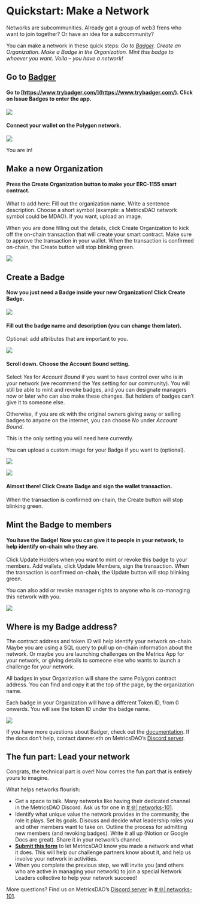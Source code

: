 # Quickstart: Make a Network

Networks are subcommunities. Already got a group of web3 frens who want to join together? Or have an idea for a subcommunity?&#x20;

You can make a network in these quick steps: _Go to_ [_Badger_](https://www.trybadger.com/)_. Create an Organization. Make a Badge in the Organization. Mint this badge to whoever you want. Voila – you have a network!_&#x20;

## Go to [Badger](https://www.trybadger.com/)&#x20;

#### Go to [https://www.trybadger.com/](https://www.trybadger.com/). Click on Issue Badges to enter the app.

![](https://lh3.googleusercontent.com/kuyjBj4U3xOMjoBBXfb2ZQGqiVzZiHDg9I-gsScj9mKdn55q-5P2TsycQm2wXLCG1KlL-1QhcShduFwZaZXhEOpPbfIGNCeMw8HIX09iJtfzuBMwp2U7nym3kWTeldJpwW4eC4m\_oO3-eLU3mLrTN\_M)

#### Connect your wallet on the Polygon network.

![](https://lh5.googleusercontent.com/RscDA3N\_mIh5l18uBQdw7qWnrB6D8Kx3LAX0mBwQ2gTge9hKUAlo5QsDg7b1vivX5tjvjEqWFdFL4PdKH51e7XWuww1YhVPGXljPsn8puD1vjfnuBJVrcMCcB5wazRXjcfK\_Hfn-YCaV6VKi91ICP\_I)

You are in!&#x20;

## Make a new Organization

#### Press the Create Organization button to make your ERC-1155 smart contract.

What to add here: Fill out the organization name. Write a sentence description. Choose a short symbol (example: a MetricsDAO network symbol could be MDAO). If you want, upload an image.&#x20;

When you are done filling out the details, click Create Organization to kick off the on-chain transaction that will create your smart contract. Make sure to approve the transaction in your wallet. When the transaction is confirmed on-chain, the Create button will stop blinking green.

![](https://lh6.googleusercontent.com/-E23kIvk4131K4g5RB\_t7ee8kxAHi4YIY9XX0SLe5EJkNvZxX0h2NqxPnny7HBphYC9imS4\_OrHVBGJA3d8BYnfv\_bc1\_VG\_KXDkN40hgSYkowxL282ss-8TQ2\_m56l1Nup6Db\_M6MM\_jEkBOnls4aQ)

## Create a Badge

#### Now you just need a Badge inside your new Organization! Click Create Badge.

![](https://lh5.googleusercontent.com/jSvYu2QNNYU4paqq\_l-AV\_uOHWZOHb7rNyVcpjIAvQOsDetRLG9EycjF3FJug7oJgaXgXFJA77bMnDEGn\_WrYgnv2YxRfPg7VtJ7wx2KRv1OZjrbLJVfkibvNohPwkushodo12IlcEaNZJOQ6vsUg68)

#### Fill out the badge name and description (you can change them later).&#x20;

Optional: add attributes that are important to you.

![](https://lh3.googleusercontent.com/jbWjCGy0Ic0nF5O\_r2oVkRgEibd6kQDIS5eL5SlAmOmeVI7hTjZ7GgQwi0uj16hKvf5LcoxJYS3a5IGR0SUjntrmTY7fYj-QrmqdC\_FlVXyoLOc0nez7I3GXNrX0RVHp6psML0IyiAwzIaIlZb-LMjE)

#### Scroll down. Choose the Account Bound setting.&#x20;

Select _Yes_ for _Account Bound_ if you want to have control over who is in your network (we recommend the _Yes_ setting for our community). You will still be able to mint and revoke badges, and you can designate managers now or later who can also make these changes. But holders of badges can’t give it to someone else.

Otherwise, if you are ok with the original owners giving away or selling badges to anyone on the internet, you can choose _No_ under _Account Bound_.&#x20;

This is the only setting you will need here currently.&#x20;

You can upload a custom image for your Badge if you want to (optional).&#x20;

![](https://lh3.googleusercontent.com/CfPS1tPftnVzlPA-N3y38qZYAg8lzw1WZyd4B63RI92RM5RihAACNDvRULH2qpGa0d6n2Lj4epGRihSVJ7VPI2DvJxsggJ7gaykJiua2oNf4oO1oqhjIfrZL3UH3u13fq2wy8W3lEu4FhKuzTvNUmFE)

![](https://lh6.googleusercontent.com/VH\_Pk4lM8saVvE5XSSuhpqF\_2o757HeNrGsJLcyd2lf9Ewqcxq5yAYyePzu63d3pIs0NmyKIKXDWCdSNmUDazr\_SL319pTas46OZEQI1nH7rcYPj\_wb1Vlw0vgo11IMtX\_nwuqcE5mf4egUgR3aezuY)

#### Almost there! Click Create Badge and sign the wallet transaction.&#x20;

When the transaction is confirmed on-chain, the Create button will stop blinking green.

## Mint the Badge to members

#### You have the Badge! Now you can give it to people in your network, to help identify on-chain who they are.&#x20;

Click Update Holders when you want to mint or revoke this badge to your members. Add wallets, click Update Members, sign the transaction. When the transaction is confirmed on-chain, the Update button will stop blinking green.

You can also add or revoke manager rights to anyone who is co-managing this network with you.

![](https://lh3.googleusercontent.com/yn--QnDpG9tzk\_UmIa55Ikyon1oqp3gsvYkClROTSGdLOG6wOzvy0f-N4Me9NLCVFTg5A892eB0ZvY4tuacbDjaedDepKx0VOChjTkFnJs2GtDHlnyBRxg27rtdTzCzsQuKHrSYmd-4RjMC8AgFJ99o)

## Where is my Badge address?

The contract address and token ID will help identify your network on-chain. Maybe you are using a SQL query to pull up on-chain information about the network. Or maybe you are launching challenges on the Metrics App for your network, or giving details to someone else who wants to launch a challenge for your network.

All badges in your Organization will share the same Polygon contract address. You can find and copy it at the top of the page, by the organization name.&#x20;

Each badge in your Organization will have a different Token ID, from 0 onwards. You will see the token ID under the badge name.

![](https://lh6.googleusercontent.com/MRZ8SFyyjjeGkMSTBditpiWio4ISyqAWXcPxOWw74hgndVuT8sTBbKZXK4-VYaJyLlLWP412HrTuGLGi-noolEe5wMRIm4N8MlprtODizMCVb7iVl4N2ltbfTF6UZ3De0YmAAgFYeLI4lfurIoZn7Ss)

If you have more questions about Badger, check out the [documentation](https://docs.trybadger.com/). If the docs don’t help, contact danner.eth on MetricsDAO’s [Discord server](https://discord.com/invite/p3GMjK2zAr).

## The fun part: Lead your network

Congrats, the technical part is over! Now comes the fun part that is entirely yours to imagine. &#x20;

What helps networks flourish:&#x20;

* Get a space to talk. Many networks like having their dedicated channel in the MetricsDAO Discord. Ask us for one in [# 🌐│networks-101](https://discord.com/channels/902943676685230100/1098664182586560662).&#x20;
* Identify what unique value the network provides in the community, the role it plays. Set its goals. Discuss and decide what leadership roles you and other members want to take on. Outline the process for admitting new members (and revoking badges). Write it all up (Notion or Google Docs are great). Share it in your network’s channel.
* [**Submit this form**](https://docs.google.com/forms/d/e/1FAIpQLSdQs9EYL660Fwq9vxDe2eC1lyO6v\_rZkSbSPllwit6e4O447A/viewform) to let MetricsDAO know you made a network and what it does. This will help our challenge partners know about it, and help us involve your network in activities.
* When you complete the previous step, we will invite you (and others who are active in managing your network) to join a special Network Leaders collective to help your network succeed!

More questions? Find us on MetricsDAO’s [Discord server](https://discord.com/invite/p3GMjK2zAr) in [# 🌐│networks-101](https://discord.com/channels/902943676685230100/1098664182586560662).
